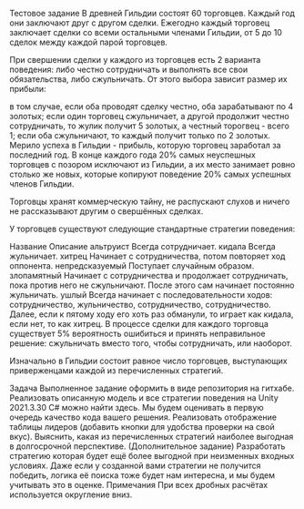 Тестовое задание
В древней Гильдии состоят 60 торговцев. Каждый год они заключают друг с другом сделки. Ежегодно каждый торговец заключает сделки со всеми остальными членами Гильдии, от 5 до 10 сделок между каждой парой торговцев.

При свершении сделки у каждого из торговцев есть 2 варианта поведения: либо честно сотрудничать и выполнять все свои обязательства, либо сжульничать. От этого выбора зависит размер их прибыли:

в том случае, если оба проводят сделку честно, оба зарабатывают по 4 золотых;
если один торговец сжульничает, а другой продолжит честно сотрудничать, то жулик получит 5 золотых, а честный торогвец - всего 1;
если оба сжульничают, то каждый получит только по 2 золотых.
Мерило успеха в Гильдии - прибыль, которую торговец заработал за последний год. В конце каждого года 20% самых неуспешных торговцев с позором исключают из Гильдии, а их место занимает ровно столько же новых, которые копируют поведение 20% самых успешных членов Гильдии.

Торговцы хранят коммерческую тайну, не распускают слухов и ничего не рассказывают другим о свершённых сделках.

У торговцев существуют следующие стандартные стратегии поведения:

Название	Описание
альтруист	Всегда сотрудничает.
кидала	Всегда жульничает.
хитрец	Начинает с сотрудничества, потом повторяет ход оппонента.
непредсказуемый	Поступает случайным образом.
злопамятный	Начинает с сотрудничества и продолжает сотрудничать, пока против него не сжульничают. После этого сам начинает постоянно жульничать.
ушлый	Всегда начинает с последовательности ходов: сотрудничество, жульничество, сотрудничество, сотрудничество. Далее, если к пятому ходу его хоть раз обманули, то играет как кидала, если нет, то как хитрец.
В процессе сделки для каждого торговца существует 5% вероятность ошибиться и принять неправильное решение: сжульничать вместо того, чтобы сотрудничать, или наоборот.

Изначально в Гильдии состоит равное число торговцев, выступающих приверженцами каждой из перечисленных стратегий.

Задача
Выполненное задание оформить в виде репозитория на гитхабе.
Реализовать описанную модель и все стратегии поведения на Unity 2021.3.30 C# можно найти здесь. Мы будем оценивать в первую очередь качество кода вашего решения.
Реализовать отображение таблицы лидеров (добавить кнопки для удобства проверки на свой вкус).
Выяснить, какая из перечисленных стратегий наиболее выгодная в долгосрочной перспективе.
(Дополнительное задание) Разработать стратегию которая будет ещё более выгодной при неизменных входных условиях. Даже если у созданной вами стратегии не получится победить, логика её поиска тоже будет нам интересна, и мы будем учитывать это в оценке.
Примечания
При всех дробных расчётах используется округление вниз.
